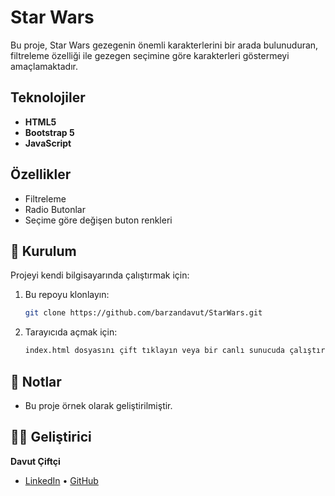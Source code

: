 
#  Star Wars

Bu proje, Star Wars gezegenin önemli karakterlerini bir arada bulunuduran, filtreleme özelliği ile gezegen seçimine göre karakterleri göstermeyi amaçlamaktadır.

## Teknolojiler

- **HTML5**
- **Bootstrap 5**
- **JavaScript**

## Özellikler

-  Filtreleme
-  Radio Butonlar
-  Seçime göre değişen buton renkleri


## 📁 Kurulum

Projeyi kendi bilgisayarında çalıştırmak için:

1. Bu repoyu klonlayın:
   ```bash
   git clone https://github.com/barzandavut/StarWars.git
   ```

2. Tarayıcıda açmak için:
   ```bash
   index.html dosyasını çift tıklayın veya bir canlı sunucuda çalıştırın.
   ```

## 📌 Notlar

- Bu proje örnek olarak geliştirilmiştir.

## 🧑‍💻 Geliştirici

**Davut Çiftçi**   
- [LinkedIn](https://www.linkedin.com/in/davutciftci/) • [GitHub](https://github.com/barzandavut)
